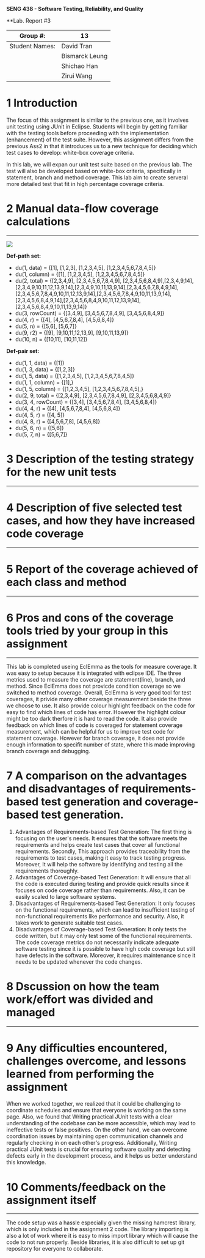 **SENG 438 - Software Testing, Reliability, and Quality**

**Lab. Report \#3 

| Group \#:      |  13 |
| -------------- | --- |
| Student Names: | David Tran    |
|                | Bismarck Leung    |
|                | Shichao Han    |
|                | Zirui Wang    |


# 1 Introduction

The focus of this assignment is similar to the previous one, as it involves unit testing using JUnit in Eclipse. Students will begin by getting familiar with the testing tools before proceeding with the implementation (enhancement) of the test suite. However, this assignment differs from the previous Ass2 in that it introduces us to a new technique for deciding which test cases to develop: white-box coverage criteria.

In this lab, we will expan our unit test suite based on the previous lab. The test will also be developed based on white-box criteria, specifically in statement, branch and method coverage. This lab aim to create serveral more detailed test that fit in high percentage coverage criteria. 

# 2 Manual data-flow coverage calculations
---------------------------------------------------------------------------------------
![](media/DFDcalculateColumnTotal.jpg)

__Def-path set:__
- du(1, data) = {[1], [1,2,3], [1,2,3,4,5], [1,2,3,4,5,6,7,8,4,5]}
- du(1, column) = {[1], [1,2,3,4,5], [1,2,3,4,5,6,7,8,4,5]}
- du(2, total) = {[2,3,4,9], [2,3,4,5,6,7,8,4,9], [2,3,4,5,6,8,4,9],[2,3,4,9,14],[2,3,4,9,10,11,12,13,9,14],[2,3,4,9,10,11,13,9,14],[2,3,4,5,6,7,8,4,9,14],[2,3,4,5,6,7,8,4,9,10,11,12,13,9,14],[2,3,4,5,6,7,8,4,9,10,11,13,9,14],[2,3,4,5,6,8,4,9,14],[2,3,4,5,6,8,4,9,10,11,12,13,9,14],[2,3,4,5,6,8,4,9,10,11,13,9,14]}
- du(3, rowCount) = {[3,4,9], [3,4,5,6,7,8,4,9], [3,4,5,6,8,4,9]}
- du(4, r) = {[4], [4,5,6,7,8,4], [4,5,6,8,4]}
- du(5, n) = {[5,6], [5,6,7]}
- du(9, r2) = {[9], [9,10,11,12,13,9], [9,10,11,13,9]}
- du(10, n) = {[10,11], [10,11,12]}
 
__Def-pair set:__
- du(1, 1, data) = {[1]}
- du(1, 3, data) = {[1,2,3]}
- du(1, 5, data) = {[1,2,3,4,5], [1,2,3,4,5,6,7,8,4,5]}
- du(1, 1, column) = {[1],}
- du(1, 5, column) = {[1,2,3,4,5], [1,2,3,4,5,6,7,8,4,5],}
- du(2, 9, total) = {[2,3,4,9], [2,3,4,5,6,7,8,4,9], [2,3,4,5,6,8,4,9]}
- du(3, 4, rowCount) = {[3,4], [3,4,5,6,7,8,4], [3,4,5,6,8,4]}
- du(4, 4, r) = {[4], [4,5,6,7,8,4], [4,5,6,8,4]}
- du(4, 5, r) = {[4, 5]}
- du(4, 8, r) = {[4,5,6,7,8], [4,5,6,8]}
- du(5, 6, n) = {[5,6]}
- du(5, 7, n) = {[5,6,7]}


# 3 Description of the testing strategy for the new unit tests
---------------------------------------------------------------------------------------


# 4 Description of five selected test cases, and how they have increased code coverage
---------------------------------------------------------------------------------------

# 5 Report of the coverage achieved of each class and method
---------------------------------------------------------------------------------------

# 6 Pros and cons of the coverage tools tried by your group in this assignment
---------------------------------------------------------------------------------------
This lab is completed useing EclEmma as the tools for measure coverage. It was easy to setup because it is integrated with eclipse IDE. The three metrics used to measure the coverage are statement(line), branch, and method. Since EclEmma does not provicde condition coverage so we switched to method coverage. Overall, EclEmma is very good tool for test coverages, it privide many other coverage measurement beside the three we choose to use. It also provide colour highlight feedback on the code for easy to find which lines of code has error. However the highlight colour might be too dark therfore it is hard to read the code. It also provide feedback on which lines of code is coveraged for statement coverage measurement, which can be helpful for us to improve test code for statement coverage. However for branch coverage, it does not provide enough information to specifit number of state, where this made improving branch coverage and debugging.  

# 7 A comparison on the advantages and disadvantages of requirements-based test generation and coverage-based test generation.
1. Advantages of Requirements-based Test Generation: The first thing is focusing on the user's needs. It ensures that the software meets the requirements and helps create test cases that cover all functional requirements. Secondly, This approach provides traceability from the requirements to test cases, making it easy to track testing progress. Moreover, It will help the software by identifying and testing all the requirements thoroughly.
2. Advantages of Coverage-based Test Generation: It will ensure that all the code is executed during testing and provide quick results since it focuses on code coverage rather than requirements. Also, it can be easily scaled to large software systems.
3. Disadvantages of Requirements-based Test Generation: It only focuses on the functional requirements, which can lead to insufficient testing of non-functional requirements like performance and security. Also, it takes work to generate suitable test cases.
4. Disadvantages of Coverage-based Test Generation: It only tests the code written, but it may only test some of the functional requirements. The code coverage metrics do not necessarily indicate adequate software testing since it is possible to have high code coverage but still have defects in the software. Moreover, it requires maintenance since it needs to be updated whenever the code changes.


# 8 Dscussion on how the team work/effort was divided and managed
---------------------------------------------------------------------------------------

# 9 Any difficulties encountered, challenges overcome, and lessons learned from performing the assignment
When we worked together, we realized that it could be challenging to coordinate schedules and ensure that everyone is working on the same page. Also, we found that Writing practical JUnit tests with a clear understanding of the codebase can be more accessible, which may lead to ineffective tests or false positives. On the other hand, we can overcome coordination issues by maintaining open communication channels and regularly checking in on each other's progress. Additionally, Writing practical JUnit tests is crucial for ensuring software quality and detecting defects early in the development process, and it helps us better understand this knowledge.

# 10 Comments/feedback on the assignment itself
---------------------------------------------------------------------------------------
The code setup was a hassle especially given the missing hamcrest library, which is only included in the assignment 2 code. The library importing is also a lot of work where it is easy to miss import library which will cause the code to not run properly. Beside libraries, it is also difficult to set up git repository for everyone to collaborate.  
